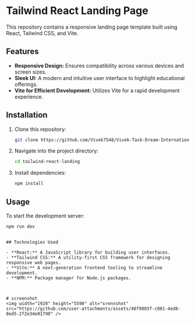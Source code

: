 # Tailwind React Landing Page

This repository contains a responsive landing page template built using React, Tailwind CSS, and Vite. 
## Features

- **Responsive Design:** Ensures compatibility across various devices and screen sizes.
- **Sleek UI:** A modern and intuitive user interface to highlight educational offerings.
- **Vite for Efficient Development:** Utilizes Vite for a rapid development experience.

## Installation

1. Clone this repository:

   ```bash
   git clone https://github.com/Vivek7548/Vivek-Task-Dream-International.git
   ```

2. Navigate into the project directory:

   ```bash
   cd tailwind-react-landing
   ```

3. Install dependencies:

   ```bash
   npm install
   ```

## Usage

To start the development server:

```bash
npm run dev
```




```

## Technologies Used

- **React:** A JavaScript library for building user interfaces.
- **Tailwind CSS:** A utility-first CSS framework for designing responsive web pages.
- **Vite:** A next-generation frontend tooling to streamline development.
- **NPM:** Package manager for Node.js packages.



# screenshot
<img width="1920" height="5590" alt="srennshot" src="https://github.com/user-attachments/assets/48f9803f-c881-4ed8-8ed5-2f2e34e01790" />


